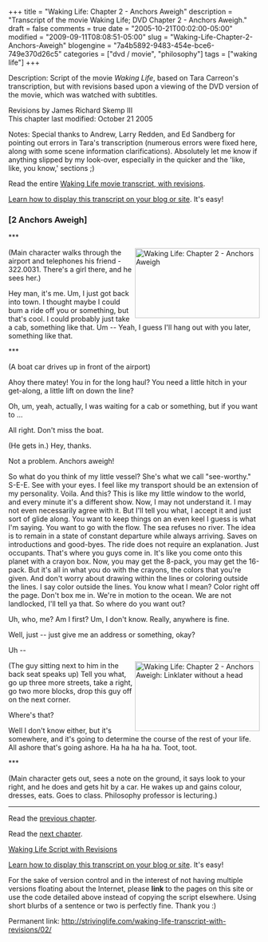 +++
title = "Waking Life: Chapter 2 - Anchors Aweigh"
description = "Transcript of the movie Waking Life; DVD Chapter 2 - Anchors Aweigh."
draft = false
comments = true
date = "2005-10-21T00:02:00-05:00"
modified = "2009-09-11T08:08:51-05:00"
slug = "Waking-Life-Chapter-2-Anchors-Aweigh"
blogengine = "7a4b5892-9483-454e-bce6-749e370d26c5"
categories = ["dvd / movie", "philosophy"]
tags = ["waking life"]
+++

<div class="WPArticleInfo">
<p>
Description: Script of the movie <em>Waking Life</em>, based on Tara Carreon&#39;s transcription, but with revisions based upon a viewing of the DVD version of the movie, which was watched with subtitles. 
</p>
<p>
Revisions by James Richard Skemp III<br />
This chapter last modified: October 21 2005 
</p>
<p>
Notes: Special thanks to Andrew, Larry Redden, and Ed Sandberg for pointing out errors in Tara&#39;s transcription (numerous errors were fixed here, along with some scene information clarifications). Absolutely let me know if anything slipped by my look-over, especially in the quicker and the &#39;like, like, you know,&#39; sections ;) 
</p>
<p>
Read the entire <a href="/waking-life-transcript-with-revisions/">Waking Life movie transcript, with revisions</a>. 
</p>
<p>
<a href="/words/post/Display-parts-of-the-Waking-Life-Transcript-on-your-site.aspx">Learn how to display this transcript on your blog or site</a>. It&#39;s easy!
</p>
</div>
<h3 class="waking_life_chapter">[<a id="two" name="two" title="two"></a>2 Anchors Aweigh] </h3>
<p>
*** 
</p>
<p>
<a href="/files/images/WakingLife/WakingLife_02_1.jpg" onclick="window.open(this.href);return false;"><img src="http://strivinglife.com/files/images/WakingLife/WakingLife_02_1_t.jpg" alt="Waking Life: Chapter 2 - Anchors Aweigh" width="250" height="140" align="right" /></a>(Main character walks through the airport and telephones his friend - 322.0031. There&#39;s a girl there, and he sees her.) 
</p>
<p>
Hey man, it&#39;s me. Um, I just got back into town. I thought maybe I could bum a ride off you or something, but that&#39;s cool. I could probably just take a cab, something like that. Um -- Yeah, I guess I&#39;ll hang out with you later, something like that. 
</p>
<p>
*** 
</p>
<p>
(A boat car drives up in front of the airport) 
</p>
<p>
Ahoy there matey! You in for the long haul? You need a little hitch in your get-along, a little lift on down the line? 
</p>
<p>
Oh, um, yeah, actually, I was waiting for a cab or something, but if you want to ... 
</p>
<p>
All right. Don&#39;t miss the boat. 
</p>
<p>
(He gets in.) Hey, thanks. 
</p>
<p>
Not a problem. Anchors aweigh! 
</p>
<p>
So what do you think of my little vessel? She&#39;s what we call &quot;see-worthy.&quot; S-E-E. See with your eyes. I feel like my transport should be an extension of my personality. Voila. And this? This is like my little window to the world, and every minute it&#39;s a different show. Now, I may not understand it. I may not even necessarily agree with it. But I&#39;ll tell you what, I accept it and just sort of glide along. You want to keep things on an even keel I guess is what I&#39;m saying. You want to go with the flow. The sea refuses no river. The idea is to remain in a state of constant departure while always arriving. Saves on introductions and good-byes. The ride does not require an explanation. Just occupants. That&#39;s where you guys come in. It&#39;s like you come onto this planet with a crayon box. Now, you may get the 8-pack, you may get the 16-pack. But it&#39;s all in what you do with the crayons, the colors that you&#39;re given. And don&#39;t worry about drawing within the lines or coloring outside the lines. I say color outside the lines. You know what I mean? Color right off the page. Don&#39;t box me in. We&#39;re in motion to the ocean. We are not landlocked, I&#39;ll tell ya that. So where do you want out? 
</p>
<p>
Uh, who, me? Am I first? Um, I don&#39;t know. Really, anywhere is fine. 
</p>
<p>
Well, just -- just give me an address or something, okay? 
</p>
<p>
Uh -- 
</p>
<p>
<a href="/files/images/WakingLife/WakingLife_02_linklater_head.jpg" onclick="window.open(this.href);return false;"><img src="http://strivinglife.com/files/images/WakingLife/WakingLife_02_linklater_head_t.jpg" alt="Waking Life: Chapter 2 - Anchors Aweigh: Linklater without a head" width="250" height="140" align="right" /></a>(The guy sitting next to him in the back seat speaks up) Tell you what, go up three more streets, take a right, go two more blocks, drop this guy off on the next corner. 
</p>
<p>
Where&#39;s that? 
</p>
<p>
Well I don&#39;t know either, but it&#39;s somewhere, and it&#39;s going to determine the course of the rest of your life. All ashore that&#39;s going ashore. Ha ha ha ha ha. Toot, toot. 
</p>
<p>
*** 
</p>
<p>
(Main character gets out, sees a note on the ground, it says look to your right, and he does and gets hit by a car. He wakes up and gains colour, dresses, eats. Goes to class. Philosophy professor is lecturing.) 
</p>
<hr />
<p>
Read the <a href="/waking-life-transcript-with-revisions/01/">previous chapter</a>. 
</p>
<p>
Read the <a href="/waking-life-transcript-with-revisions/03/">next chapter</a>. 
</p>
<p>
<a href="/waking-life-transcript-with-revisions/">Waking Life Script with Revisions</a> 
</p>
<div class="tip">
<p>
<a href="/words/post/Display-parts-of-the-Waking-Life-Transcript-on-your-site.aspx">Learn how to display this transcript on your blog or site</a>. It&#39;s easy!
</p>
<p>
For the sake of version control and in the interest of not having multiple versions floating about the Internet, please <strong>link</strong> to the pages on this site or use the code detailed above instead of copying the script elsewhere. Using short blurbs of a sentence or two is perfectly fine. Thank you :) 
</p>
<p>
Permanent link: <a href="/waking-life-transcript-with-revisions/02/">http://strivinglife.com/waking-life-transcript-with-revisions/02/</a> 
</p>
</div>


